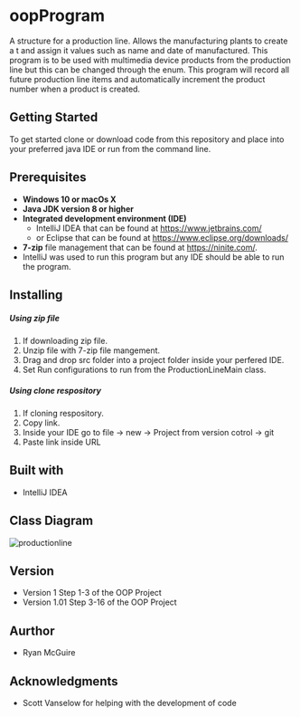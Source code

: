 # oopProgram

A structure for a production line.
Allows the manufacturing plants to create a t and assign it values such as name and date of manufactured.
This program is to be used with multimedia device products from the production line but this can be changed through the enum.
This program will record all future production line items and automatically increment the product number when a product is created.


## Getting Started

To get started clone or download code from this repository and place into your 
preferred java IDE or run from the command line.

## Prerequisites

* **Windows 10 or macOs X**
* **Java JDK version 8 or higher**
* **Integrated development environment (IDE)** 
  * IntelliJ IDEA that can be found at https://www.jetbrains.com/
  * or Eclipse that can be found at https://www.eclipse.org/downloads/
* **7-zip** file management that can be found at https://ninite.com/.
* IntelliJ was used to run this program but any IDE should be able to run the program.

## Installing

##### Using zip file
1. If downloading zip file.
2. Unzip file with 7-zip file mangement.
3. Drag and drop src folder into a project folder inside your perfered IDE.
4. Set Run configurations to run from the ProductionLineMain class.

##### Using clone respository
1. If cloning respository.
2. Copy link.
3. Inside your IDE go to file -> new -> Project from version cotrol -> git
4. Paste link inside URL

## Built with
* IntelliJ IDEA

## Class Diagram
![productionline](https://user-images.githubusercontent.com/35510316/47608337-eeb93780-d9f9-11e8-9998-310b12658d1e.png)

## Version
* Version 1 Step 1-3 of the OOP Project
* Version 1.01 Step 3-16 of the OOP Project
## Aurthor
* Ryan McGuire

## Acknowledgments
* Scott Vanselow for helping with the development of code

